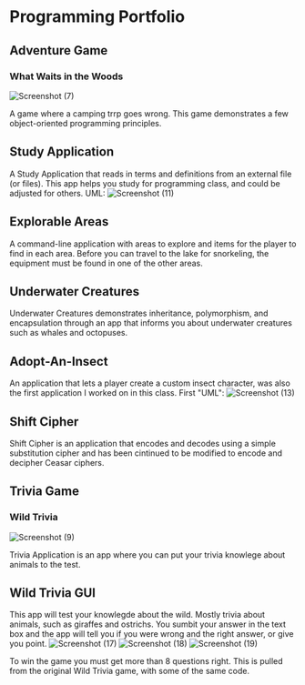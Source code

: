 # Programming Portfolio 

## Adventure Game
### What Waits in the Woods
![Screenshot (7)](https://user-images.githubusercontent.com/74846368/99931127-0cf8db00-2d19-11eb-9d18-d45c0c954c22.png)

A game where a camping trrp goes wrong. This game demonstrates a few object-oriented programming principles.

## Study Application
A Study Application that reads in terms and definitions from an external file (or files). This app helps you study for programming class, and could be adjusted for others.
UML:
![Screenshot (11)](https://user-images.githubusercontent.com/74846368/99931779-7e398d80-2d1b-11eb-8714-0330a1598ef5.png)

## Explorable Areas
A command-line application with areas to explore and items for the player to find in each area. Before you can travel to the lake for snorkeling, the equipment must be found in one of the other areas. 

## Underwater Creatures
Underwater Creatures demonstrates inheritance, polymorphism, and encapsulation through an app that informs you about underwater creatures such as whales and octopuses. 

## Adopt-An-Insect
An application that lets a player create a custom insect character, was also the first application I worked on in this class.
First "UML":
![Screenshot (13)](https://user-images.githubusercontent.com/74846368/99931992-4252f800-2d1c-11eb-9d5c-24648ceeae58.png)


## Shift Cipher
Shift Cipher is an application that encodes and decodes using a simple substitution cipher and has been cintinued to be modified to encode and decipher Ceasar ciphers. 

## Trivia Game
### Wild Trivia 
![Screenshot (9)](https://user-images.githubusercontent.com/74846368/99931410-07e85b80-2d1a-11eb-8362-280a3ee167e6.png)

Trivia Application is an app where you can put your trivia knowlege about animals to the test.

## Wild Trivia GUI
This app will test your knowlegde about the wild. Mostly trivia about animals, such as giraffes and ostrichs. You sumbit your answer in the text box and the app will tell you if you were wrong and the right answer, or give you point.
![Screenshot (17)](https://user-images.githubusercontent.com/74846368/101314384-0b054080-381e-11eb-988d-e547f9d16c69.png)
![Screenshot (18)](https://user-images.githubusercontent.com/74846368/101314388-0f315e00-381e-11eb-9897-f25a5e7a6dc5.png)
![Screenshot (19)](https://user-images.githubusercontent.com/74846368/101314394-1193b800-381e-11eb-9e84-9711bf1cc700.png)

To win the game you must get more than 8 questions right. This is pulled from the original Wild Trivia game, with some of the same code. 



